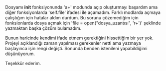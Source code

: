 Dosyamı __init__ fonksiyonunda 'a+' modunda açıp oluşturmayı başardım ama diğer fonksiyonlarda 'self.file' ifadesi ile açamadım. Farklı modlarda açmaya çalıştığım için hatalar aldım durdum.
Bu sorunu çözemediğim için fonksionlarda dosya açmak için 'file = open("dosya_uzantısı", 'r+')' şeklinde yazmaktan başka çözüm bulamadım.

Bunun haricinde kendimi ifade etmem gerektiğini hissettiğim bir yer yok. 
Projeyi açıklandığı zaman yapılması gerekenler netti ama yazmaya başlayınca işin rengi değişti. Sonunda benden istenileni yapabildiğimi düşünüyorum. 

Teşekkür ederim.
